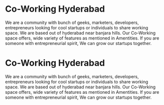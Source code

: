 # Co-Working Hyderabad
We are a community with bunch of geeks, marketers, developers, entrepreneurs looking for cool startups or individuals to share working space. We are based out of hyderabad near banjara hills. Our Co-Working space offers, wide variety of features as mentioned in Amentities. If you are someone with entrepreneurial spirit, We can grow our startups together.
# Co-Working Hyderabad
We are a community with bunch of geeks, marketers, developers, entrepreneurs looking for cool startups or individuals to share working space. We are based out of hyderabad near banjara hills. Our Co-Working space offers, wide variety of features as mentioned in Amentities. If you are someone with entrepreneurial spirit, We can grow our startups together.
